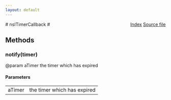 ```yaml
---
layout: default
---
```

<div class='links' style='float:right'><a href="../index.html">Index</a>
<a href="http://dxr.mozilla.org/mozilla-central/source/xpcom/threads/nsITimer.idl">Source file</a>
</div>
# nsITimerCallback #

## Methods ##

### notify(timer) ###
  
@param aTimer the timer which has expired  
  

#### Parameters ####

<table>

<tr>
<td>aTimer</td>
<td>the timer which has expired  
</td>
</tr>

</table>
